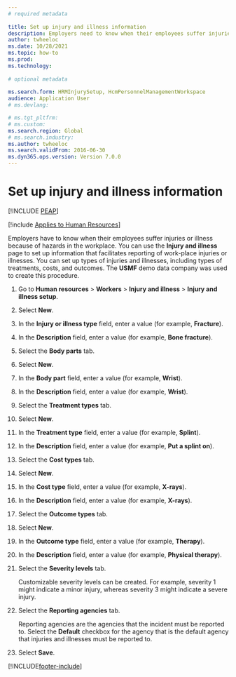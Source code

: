 ```yaml
--- 
# required metadata 
 
title: Set up injury and illness information
description: Employers need to know when their employees suffer injuries or illness resulting from hazards in the workplace. 
author: twheeloc
ms.date: 10/28/2021
ms.topic: how-to 
ms.prod:  
ms.technology:  
 
# optional metadata 
 
ms.search.form: HRMInjurySetup, HcmPersonnelManagementWorkspace
audience: Application User 
# ms.devlang:  

# ms.tgt_pltfrm:  
# ms.custom:  
ms.search.region: Global
# ms.search.industry: 
ms.author: twheeloc
ms.search.validFrom: 2016-06-30 
ms.dyn365.ops.version: Version 7.0.0 
---
```

# Set up injury and illness information


[!INCLUDE [PEAP](../includes/peap-1.md)]

[!include [Applies to Human Resources](../includes/applies-to-hr.md)]



Employers have to know when their employees suffer injuries or illness because of hazards in the workplace. You can use the **Injury and illness** page to set up information that facilitates reporting of work-place injuries or illnesses. You can set up types of injuries and illnesses, including types of treatments, costs, and outcomes. The **USMF** demo data company was used to create this procedure.

1. Go to **Human resources** \> **Workers** \> **Injury and illness** \> **Injury and illness setup**.
2. Select **New**.
3. In the **Injury or illness type** field, enter a value (for example, **Fracture**).
4. In the **Description** field, enter a value (for example, **Bone fracture**).
5. Select the **Body parts** tab.
6. Select **New**.
7. In the **Body part** field, enter a value (for example, **Wrist**).
8. In the **Description** field, enter a value (for example, **Wrist**).
9. Select the **Treatment types** tab.
10. Select **New**.
11. In the **Treatment type** field, enter a value (for example, **Splint**).
12. In the **Description** field, enter a value (for example, **Put a splint on**).
13. Select the **Cost types** tab.
14. Select **New**.
15. In the **Cost type** field, enter a value (for example, **X-rays**).
16. In the **Description** field, enter a value (for example, **X-rays**).
17. Select the **Outcome types** tab.
18. Select **New**.
19. In the **Outcome type** field, enter a value (for example, **Therapy**).
20. In the **Description** field, enter a value (for example, **Physical therapy**).
21. Select the **Severity levels** tab.

    Customizable severity levels can be created. For example, severity 1 might indicate a minor injury, whereas severity 3 might indicate a severe injury.

22. Select the **Reporting agencies** tab.

    Reporting agencies are the agencies that the incident must be reported to. Select the **Default** checkbox for the agency that is the default agency that injuries and illnesses must be reported to.

23. Select **Save**.



[!INCLUDE[footer-include](../includes/footer-banner.md)]
